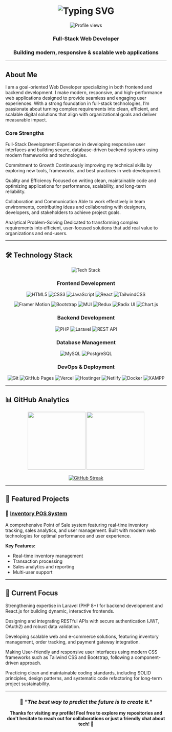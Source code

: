 <h1 align="center">
  <img src="https://readme-typing-svg.herokuapp.com?font=Fira+Code&weight=600&size=28&pause=1000&color=1E90FF&center=true&vCenter=true&width=435&lines=Hello+I+am+Jauie+Canon;Full-Stack+Web+Developer;Building+Modern+Web+Apps" alt="Typing SVG" />
</h1>


<div align="center">

![Profile views](https://komarev.com/ghpvc/?username=JCDacuma&color=blueviolet&style=for-the-badge)

###  Full-Stack Web Developer
###  Building modern, responsive & scalable web applications

</div>

---

##  About Me

I am a goal-oriented Web Developer specializing in both frontend and backend development. I make modern, responsive, and high-performance web applications designed to provide seamless and engaging user experiences. With a strong foundation in full-stack technologies, I’m passionate about turning complex requirements into clean, efficient, and scalable digital solutions that align with organizational goals and deliver measurable impact.

###  Core Strengths

Full-Stack Development
Experience in developing responsive user interfaces and building secure, database-driven backend systems using modern frameworks and technologies.

Commitment to Growth
Continuously improving my technical skills by exploring new tools, frameworks, and best practices in web development.

Quality and Efficiency
Focused on writing clean, maintainable code and optimizing applications for performance, scalability, and long-term reliability.

Collaboration and Communication
Able to work effectively in team environments, contributing ideas and collaborating with designers, developers, and stakeholders to achieve project goals.

Analytical Problem-Solving
Dedicated to transforming complex requirements into efficient, user-focused solutions that add real value to organizations and end-users.

---

## 🛠️ Technology Stack

<div align="center">

<img src="https://readme-typing-svg.demolab.com?font=Fira+Code&weight=600&size=24&duration=2500&pause=800&color=1E90FF&center=true&vCenter=true&multiline=true&repeat=true&width=900&height=120&lines=Frontend%3A+React+%E2%9A%9B+JavaScript+%E2%9C%A8+Tailwind+%F0%9F%8E%A8+Bootstrap;Backend%3A+PHP+%F0%9F%90%98+Laravel+%F0%9F%94%A5+REST+API+%F0%9F%94%8C;Database%3A+MySQL+%F0%9F%90%AC+PostgreSQL+%F0%9F%90%98+Redis;DevOps%3A+Docker+%F0%9F%90%B3+Git+%F0%9F%93%A6+Vercel+%E2%96%B2+Netlify;Tools%3A+Redux+%F0%9F%94%84+Framer+Motion+%E2%9C%A8+Chart.js+%F0%9F%93%8A" alt="Tech Stack" />

### Frontend Development
![HTML5](https://img.shields.io/badge/-HTML5-E34F26?style=for-the-badge&logo=html5&logoColor=white)
![CSS3](https://img.shields.io/badge/-CSS3-1572B6?style=for-the-badge&logo=css3&logoColor=white)
![JavaScript](https://img.shields.io/badge/-JavaScript-F7DF1E?style=for-the-badge&logo=javascript&logoColor=black)
![React](https://img.shields.io/badge/-React-61DAFB?style=for-the-badge&logo=react&logoColor=black)
![TailwindCSS](https://img.shields.io/badge/-TailwindCSS-38B2AC?style=for-the-badge&logo=tailwind-css&logoColor=white)

![Framer Motion](https://img.shields.io/badge/-Framer%20Motion-0055FF?style=for-the-badge&logo=framer&logoColor=white)
![Bootstrap](https://img.shields.io/badge/-Bootstrap-563D7C?style=for-the-badge&logo=bootstrap&logoColor=white)
![MUI](https://img.shields.io/badge/-MUI-007FFF?style=for-the-badge&logo=mui&logoColor=white)
![Redux](https://img.shields.io/badge/Redux-764ABC?style=for-the-badge&logo=redux&logoColor=white)
![Radix UI](https://img.shields.io/badge/Radix_UI-161618?style=for-the-badge&logo=radix-ui&logoColor=white)
![Chart.js](https://img.shields.io/badge/-Chart.js-FF6384?style=for-the-badge&logo=chartdotjs&logoColor=white)

### Backend Development  
![PHP](https://img.shields.io/badge/-PHP-777BB4?style=for-the-badge&logo=php&logoColor=white)
![Laravel](https://img.shields.io/badge/-Laravel-FF2D20?style=for-the-badge&logo=laravel&logoColor=white)
![REST API](https://img.shields.io/badge/-REST%20API-009688?style=for-the-badge&logo=postman&logoColor=white)

### Database Management
![MySQL](https://img.shields.io/badge/-MySQL-4479A1?style=for-the-badge&logo=mysql&logoColor=white)
![PostgreSQL](https://img.shields.io/badge/-PostgreSQL-336791?style=for-the-badge&logo=postgresql&logoColor=white)

### DevOps & Deployment
![Git](https://img.shields.io/badge/-Git-F05032?style=for-the-badge&logo=git&logoColor=white)
![GitHub Pages](https://img.shields.io/badge/-GitHub%20Pages-222222?style=for-the-badge&logo=githubpages&logoColor=white)
![Vercel](https://img.shields.io/badge/-Vercel-000000?style=for-the-badge&logo=vercel&logoColor=white)
![Hostinger](https://img.shields.io/badge/-Hostinger-673DE6?style=for-the-badge&logo=hostinger&logoColor=white)
![Netlify](https://img.shields.io/badge/-Netlify-00C7B7?style=for-the-badge&logo=netlify&logoColor=white)
![Docker](https://img.shields.io/badge/-Docker-2496ED?style=for-the-badge&logo=docker&logoColor=white)
![XAMPP](https://img.shields.io/badge/-XAMPP-FB7A24?style=for-the-badge&logo=xampp&logoColor=white)

</div>

---

## 📊 GitHub Analytics

<div align="center">

<img height="180em" src="https://github-readme-stats.vercel.app/api?username=JCDacuma&show_icons=true&theme=tokyonight&hide_border=true&count_private=true" />
<img height="180em" src="https://github-readme-stats.vercel.app/api/top-langs/?username=JCDacuma&layout=compact&theme=tokyonight&hide_border=true" />

</div>

<div align="center">

[![GitHub Streak](https://streak-stats.demolab.com?user=JCDacuma&theme=tokyonight&hide_border=true)](https://git.io/streak-stats)

</div>

---

## 🚀 Featured Projects

### 🏪 [Inventory POS System](https://github.com/JCDacuma/inventoryPOS)
A comprehensive Point of Sale system featuring real-time inventory tracking, sales analytics, and user management. Built with modern web technologies for optimal performance and user experience.

**Key Features:**
-  Real-time inventory management
-  Transaction processing
-  Sales analytics and reporting
-  Multi-user support

---

##  🎯 Current Focus

Strengthening expertise in Laravel (PHP 8+) for backend development and React.js for building dynamic, interactive frontends.

Designing and integrating RESTful APIs with secure authentication (JWT, OAuth2) and robust data validation.

Developing scalable web and e-commerce solutions, featuring inventory management, order tracking, and payment gateway integration.

Making User-friendly and responsive user interfaces using modern CSS frameworks such as Tailwind CSS and Bootstrap, following a component-driven approach.

Practicing clean and maintainable coding standards, including SOLID principles, design patterns, and systematic code refactoring for long-term project sustainability.


---

<div align="center">

### 💭 *"The best way to predict the future is to create it."*

**Thanks for visiting my profile! Feel free to explore my repositories and don't hesitate to reach out for collaborations or just a friendly chat about tech! 🚀**

</div>
